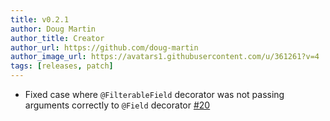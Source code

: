 ```yaml
---
title: v0.2.1
author: Doug Martin
author_title: Creator
author_url: https://github.com/doug-martin
author_image_url: https://avatars1.githubusercontent.com/u/361261?v=4
tags: [releases, patch]
---
```


* Fixed case where `@FilterableField` decorator was not passing arguments correctly to `@Field` decorator [#20](https://github.com/doug-martin/nestjs-query/issues/20)
